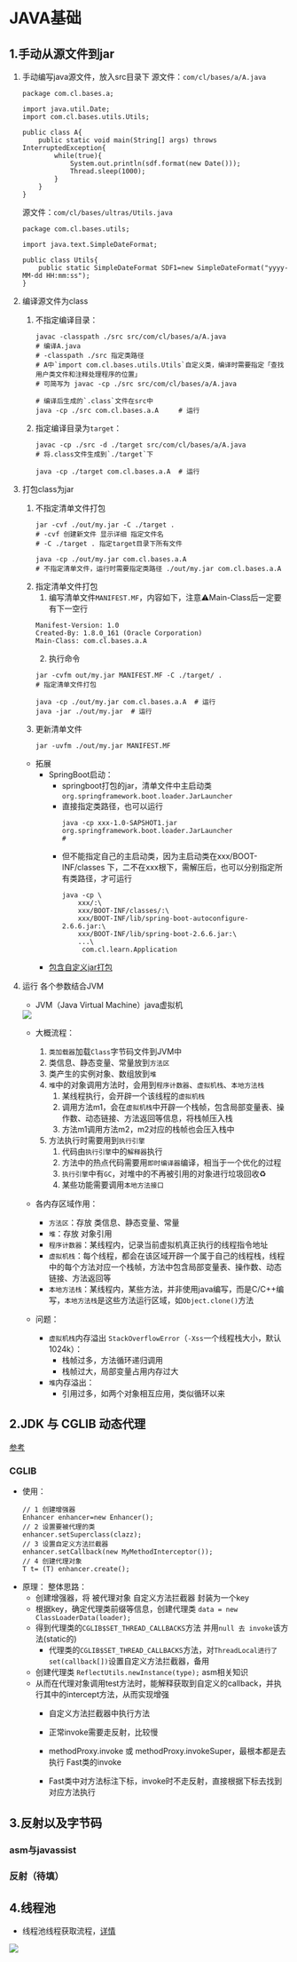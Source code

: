# JAVA基础

## 1.手动从源文件到jar
1. 手动编写java源文件，放入src目录下
    源文件：`com/cl/bases/a/A.java`
    ```
    package com.cl.bases.a;
    
    import java.util.Date;
    import com.cl.bases.utils.Utils;
        
    public class A{    
        public static void main(String[] args) throws InterruptedException{
            while(true){
                System.out.println(sdf.format(new Date()));
                Thread.sleep(1000);
            }
        }
    }
    ```
    源文件：`com/cl/bases/ultras/Utils.java`
    ```
    package com.cl.bases.utils;

    import java.text.SimpleDateFormat;
    
    public class Utils{
        public static SimpleDateFormat SDF1=new SimpleDateFormat("yyyy-MM-dd HH:mm:ss");
    }
    ```
    
2. 编译源文件为class
    1. 不指定编译目录：
        ```
        javac -classpath ./src src/com/cl/bases/a/A.java
        # 编译A.java
        # -classpath ./src 指定类路径
        # A中`import com.cl.bases.utils.Utils`自定义类，编译时需要指定「查找用户类文件和注释处理程序的位置」
        # 可简写为 javac -cp ./src src/com/cl/bases/a/A.java
        
        # 编译后生成的`.class`文件在src中
        java -cp ./src com.cl.bases.a.A     # 运行
        ```
    2. 指定编译目录为`target`：
        ```
        javac -cp ./src -d ./target src/com/cl/bases/a/A.java
        # 将.class文件生成到`./target`下
        
        java -cp ./target com.cl.bases.a.A  # 运行
        ```
3. 打包class为jar
    1. 不指定清单文件打包
        ```
        jar -cvf ./out/my.jar -C ./target .
        # -cvf 创建新文件 显示详细 指定文件名
        # -C ./target . 指定target目录下所有文件
        
        java -cp ./out/my.jar com.cl.bases.a.A
        # 不指定清单文件，运行时需要指定类路径 ./out/my.jar com.cl.bases.a.A
        ```
    2. 指定清单文件打包
        1. 编写清单文件`MANIFEST.MF`，内容如下，注意⚠️Main-Class后一定要有下一空行
        ```
        Manifest-Version: 1.0
        Created-By: 1.8.0_161 (Oracle Corporation)
        Main-Class: com.cl.bases.a.A

        ```
        2. 执行命令
        ```
        jar -cvfm out/my.jar MANIFEST.MF -C ./target/ .
        # 指定清单文件打包
        
        java -cp ./out/my.jar com.cl.bases.a.A  # 运行
        java -jar ./out/my.jar  # 运行
        ```
    1. 更新清单文件
        ```
        jar -uvfm ./out/my.jar MANIFEST.MF
        ```
    * 拓展
        * SpringBoot启动：
            * springboot打包的jar，清单文件中主启动类`org.springframework.boot.loader.JarLauncher`
            * 直接指定类路径，也可以运行
                ```
                java -cp xxx-1.0-SAPSHOT1.jar org.springframework.boot.loader.JarLauncher
                # 
                ```
            * 但不能指定自己的主启动类，因为主启动类在xxx/BOOT-INF/classes 下，二不在xxx根下，需解压后，也可以分别指定所有类路径，才可运行
                ```
                java -cp \
                    xxx/:\
                    xxx/BOOT-INF/classes/:\
                    xxx/BOOT-INF/lib/spring-boot-autoconfigure-2.6.6.jar:\
                    xxx/BOOT-INF/lib/spring-boot-2.6.6.jar:\
                    ...\
                     com.cl.learn.Application
                ```
        * [包含自定义jar打包](https://github.com/CLgithub/Intellij_SpringBoot_Rebuild-Lib)
1. 运行
    各个参数结合JVM
    * JVM（Java Virtual Machine）java虚拟机
    <img src='./images/2.png'>

    * 大概流程：
        1. `类加载器`加载`Class`字节码文件到JVM中
        2. 类信息、静态变量、常量放到`方法区`
        3. 类产生的实例对象、数组放到`堆`
        4. `堆`中的对象调用方法时，会用到`程序计数器`、`虚拟机栈`、`本地方法栈`
            1. 某线程执行，会开辟一个该线程的`虚拟机栈`
            2. 调用方法m1，会在`虚拟机栈`中开辟一个栈帧，包含局部变量表、操作数、动态链接、方法返回等信息，将栈帧压入栈
            3. 方法m1调用方法m2，m2对应的栈帧也会压入栈中
        5. 方法执行时需要用到`执行引擎`
            1. 代码由`执行引擎`中的`解释器`执行
            2. 方法中的热点代码需要用`即时编译器`编译，相当于一个优化的过程
            3. `执行引擎`中有`GC`，对堆中的不再被引用的对象进行垃圾回收♻️
            4. 某些功能需要调用`本地方法接口`
    * 各内存区域作用：
        * `方法区`：存放 类信息、静态变量、常量
        * `堆`：存放 对象引用
        * `程序计数器`：某线程内，记录当前虚拟机真正执行的线程指令地址
        * `虚拟机栈`：每个线程，都会在该区域开辟一个属于自己的线程栈，线程中的每个方法对应一个栈帧，方法中包含局部变量表、操作数、动态链接、方法返回等
        * `本地方法栈`：某线程内，某些方法，并非使用java编写，而是C/C++编写，`本地方法栈`是这些方法运行区域，如`Object.clone()`方法
        
    * 问题：
        * `虚拟机栈`内存溢出 `StackOverflowError`（`-Xss`一个线程栈大小，默认1024k）：
            * 栈帧过多，方法循环递归调用
            * 栈帧过大，局部变量占用内存过大
        * `堆`内存溢出：
            * 引用过多，如两个对象相互应用，类似循环以来

    
    
## 2.JDK 与 CGLIB 动态代理
[参考](https://www.yuque.com/renyong-jmovm/dadudu/bnfwbc)
### CGLIB
* 使用：
    ```
    // 1 创建增强器
    Enhancer enhancer=new Enhancer();
    // 2 设置要被代理的类
    enhancer.setSuperclass(clazz);
    // 3 设置自定义方法拦截器
    enhancer.setCallback(new MyMethodInterceptor());
    // 4 创建代理对象
    T t= (T) enhancer.create();
    ```
* 原理：
整体思路：
    * 创建增强器，将 被代理对象 自定义方法拦截器 封装为一个key
    * 根据key，确定代理类前缀等信息，创建代理类 `data = new ClassLoaderData(loader);`
    * 得到代理类的`CGLIB$SET_THREAD_CALLBACKS`方法 并用`null 去 invoke`该方法(static的)
        * 代理类的`CGLIB$SET_THREAD_CALLBACKS`方法，对`ThreadLocal进行了set(callback[])`设置自定义方法拦截器，备用
    * 创建代理类 `ReflectUtils.newInstance(type);` asm相关知识
    * 从而在代理对象调用test方法时，能解释获取到自定义的callback，并执行其中的intercept方法，从而实现增强
        * 自定义方法拦截器中执行方法
        * 正常invoke需要走反射，比较慢
        * methodProxy.invoke 或 methodProxy.invokeSuper，最根本都是去执行 Fast类的invoke

        * Fast类中对方法标注下标，invoke时不走反射，直接根据下标去找到对应方法执行

## 3.反射以及字节码
### asm与javassist
### 反射（待填）

## 4.线程池
* 线程池线程获取流程，[详情](../4threadPool/src/main/java/com/cl/learn/threadpool/ExecutorsTest.java)
<img src='./images/1.png'>